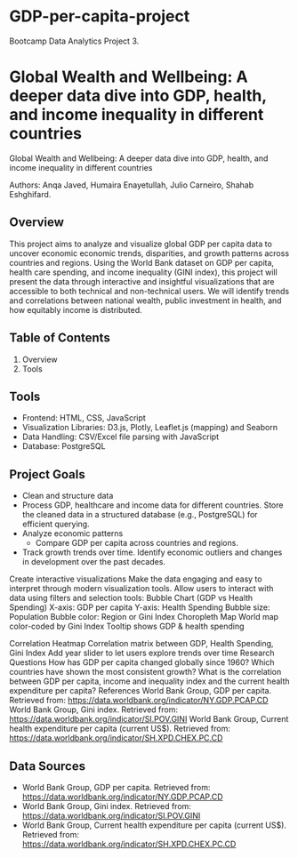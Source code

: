 # GDP-per-capita-project
Bootcamp Data Analytics Project 3.

# Global Wealth and Wellbeing: A deeper data dive into GDP, health, and income inequality in different countries 

Global Wealth and Wellbeing: A deeper data dive into GDP, health, and income inequality in different countries

Authors: Anqa Javed, Humaira Enayetullah, Julio Carneiro, Shahab Eshghifard. 

## Overview
This project aims to analyze and visualize global GDP per capita data to uncover economic economic trends, disparities, and growth patterns across countries and regions. Using the World Bank dataset on GDP per capita, health care spending, and income inequality (GINI index), this project will present the data through interactive and insightful visualizations that are accessible to both technical and non-technical users.  We will identify trends and correlations between national wealth, public investment in health, and how equitably income is distributed.

## Table of Contents
1. Overview
2. Tools

## Tools
* Frontend: HTML, CSS, JavaScript
* Visualization Libraries: D3.js, Plotly, Leaflet.js (mapping) and Seaborn
* Data Handling: CSV/Excel file parsing with JavaScript
* Database: PostgreSQL

## Project Goals
* Clean and structure data
* Process GDP, healthcare and income data for different countries. Store the cleaned data in a structured database (e.g., PostgreSQL) for efficient querying.
* Analyze economic patterns
    * Compare GDP per capita across countries and regions.
* Track growth trends over time.
Identify economic outliers and changes in development over the past decades.


Create interactive visualizations
Make the data engaging and easy to interpret through modern visualization tools.
Allow users to interact with data using filters and selection tools:
Bubble Chart (GDP vs Health Spending)
X-axis: GDP per capita
Y-axis: Health Spending
Bubble size: Population
Bubble color: Region or Gini Index
Choropleth Map
World map color-coded by Gini Index
Tooltip shows GDP & health spending


 Correlation Heatmap
Correlation matrix between GDP, Health Spending, Gini Index
Add year slider to let users explore trends over time
Research Questions
How has GDP per capita changed globally since 1960?
Which countries have shown the most consistent growth?
What is the correlation between GDP per capita, income and inequality index and the current health expenditure per capita?
References
World Bank Group, GDP per capita. Retrieved from: https://data.worldbank.org/indicator/NY.GDP.PCAP.CD
World Bank Group, Gini index. Retrieved from: https://data.worldbank.org/indicator/SI.POV.GINI
World Bank Group, Current health expenditure per capita (current US$). Retrieved from: https://data.worldbank.org/indicator/SH.XPD.CHEX.PC.CD





## Data Sources
* World Bank Group, GDP per capita. Retrieved from: https://data.worldbank.org/indicator/NY.GDP.PCAP.CD
* World Bank Group, Gini index. Retrieved from: https://data.worldbank.org/indicator/SI.POV.GINI
* World Bank Group, Current health expenditure per capita (current US$). Retrieved from: https://data.worldbank.org/indicator/SH.XPD.CHEX.PC.CD
